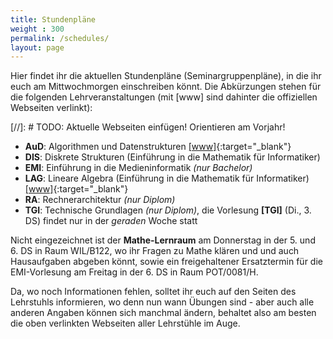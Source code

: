 ```yaml
---
title: Stundenpläne
weight : 300
permalink: /schedules/
layout: page
---
```


<!--
<div style="border:1px solid #222; padding:0 0.5em; margin-bottom: 2em">
<h4>WICHTIG - Aktuelle Änderungen (08.10.2016 - 15:30)</h4>
<ul>
<li><strong>Bachelor/9</strong>: Die AuD Übung aus der 5. DS am Freitag wurde auf den Donnerstag 6. DS gelegt.</li>
</ul>

</div><div style="border:1px solid #222; padding:0 0.5em; margin-bottom: 2em">
<h4>WICHTIG - Aktuelle Änderungen (05.10.2016 - 08:30)</h4>
<ul>
<li><strong>Bachelor/5</strong>: Die DIS Übung aus der 3. DS am Donnerstag wurde auf den Freitag 4. DS gelegt. Die EMI Übung aus der 2. DS am Dienstag wurde auf den Donnerstag 3. DS gelegt.</li>
<li><strong>Bachelor/6</strong>: Die EMI Übung aus der 2. DS am Dienstag wurde auf den Freitag 4. DS gelegt.</li>
<li><strong>Diplom/1</strong>: Die DIS Übung aus der 4. DS am Freitag wurde auf den Donnerstag 3. DS gelegt.</li>
</ul>
</div>
-->

Hier findet ihr die aktuellen Stundenpläne (Seminargruppenpläne), in die ihr euch am Mittwochmorgen einschreiben könnt. Die Abkürzungen stehen für die folgenden Lehrveranstaltungen (mit [www] sind dahinter die offiziellen Webseiten verlinkt):

[//]: # TODO: Aktuelle Webseiten einfügen! Orientieren am Vorjahr!

* **AuD**: Algorithmen und Datenstrukturen
           [[www]](https://www.inf.tu-dresden.de/index.php?node_id=3749){:target="_blank"}
* **DIS**: Diskrete Strukturen (Einführung in die Mathematik für Informatiker)
* **EMI**: Einführung in die Medieninformatik *(nur Bachelor)*
* **LAG**: Lineare Algebra (Einführung in die Mathematik für Informatiker)
           [[www]](https://www.math.tu-dresden.de/~baumann/lineare_algebra___einfuehrung_in_die_mathematik_fuer_informatiker.html){:target="_blank"}
* **RA**:  Rechnerarchitektur *(nur Diplom)*           
* **TGI**: Technische Grundlagen *(nur Diplom)*, die Vorlesung **[TGI]** (Di., 3. DS) findet nur in der *geraden* Woche statt           

Nicht eingezeichnet ist der **Mathe-Lernraum** am Donnerstag in der 5. und 6. DS in Raum WIL/B122, wo ihr Fragen zu Mathe klären und und auch Hausaufgaben abgeben könnt, sowie ein freigehaltener Ersatztermin für die EMI-Vorlesung am Freitag in der 6. DS in Raum POT/0081/H.

Da, wo noch Informationen fehlen, solltet ihr euch auf den Seiten des Lehrstuhls informieren, wo denn nun wann Übungen sind - aber auch alle anderen Angaben können sich manchmal ändern, behaltet also am besten die oben verlinkten Webseiten aller Lehrstühle im Auge.

<!--
{% include all-schedules.html %}
-->